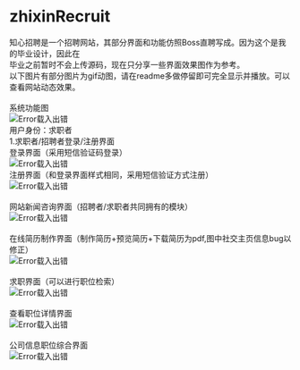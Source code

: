 # zhixinRecruit
知心招聘是一个招聘网站，其部分界面和功能仿照Boss直聘写成。因为这个是我的毕业设计，因此在</br>
毕业之前暂时不会上传源码，现在只分享一些界面效果图作为参考。</br>
以下图片有部分图片为gif动图，请在readme多做停留即可完全显示并播放。可以查看网站动态效果。
</br></br>
系统功能图</br>
![Error载入出错](https://github.com/wenyaxinluoyang/zhixinRecruit/blob/master/images/Architecture.png)</br>
用户身份：求职者</br>
1.求职者/招聘者登录/注册界面</br>
登录界面（采用短信验证码登录）</br>
![Error载入出错](https://github.com/wenyaxinluoyang/zhixinRecruit/blob/master/images/login.jpg)</br>
注册界面（和登录界面样式相同，采用短信验证方式注册）</br>
![Error载入出错](https://github.com/wenyaxinluoyang/zhixinRecruit/blob/master/images/register.jpg)</br></br>
网站新闻咨询界面（招聘者/求职者共同拥有的模块）</br>
![Error载入出错](https://github.com/wenyaxinluoyang/zhixinRecruit/blob/master/images/showNews.gif)</br></br>
在线简历制作界面（制作简历+预览简历+下载简历为pdf,图中社交主页信息bug以修正）</br>
![Error载入出错](https://github.com/wenyaxinluoyang/zhixinRecruit/blob/master/images/resume.gif)</br></br>
求职界面（可以进行职位检索）</br>
![Error载入出错](https://github.com/wenyaxinluoyang/zhixinRecruit/blob/master/images/searchJob.jpg)</br></br>
查看职位详情界面</br>
![Error载入出错](https://github.com/wenyaxinluoyang/zhixinRecruit/blob/master/images/jobDetail.jpg)</br></br>
公司信息职位综合界面</br>
![Error载入出错](https://github.com/wenyaxinluoyang/zhixinRecruit/blob/master/images/compDetail.gif)</br></br>
